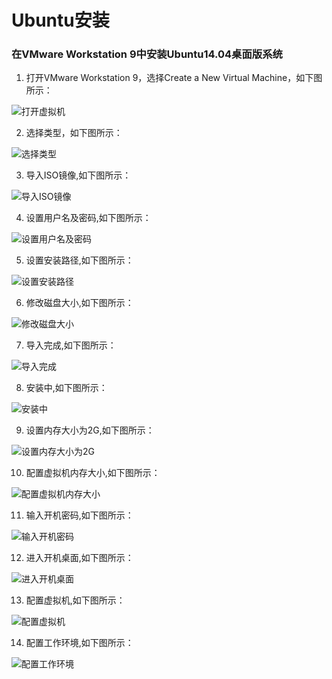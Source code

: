 # Ubuntu安装
### 在VMware Workstation 9中安装Ubuntu14.04桌面版系统
1. 打开VMware Workstation 9，选择Create a New Virtual Machine，如下图所示：

![打开虚拟机](https://github.com/hxm960325/MySQL-doc/blob/master/Img/001.打开虚拟机.png)

2. 选择类型，如下图所示：

![选择类型](https://github.com/hxm960325/MySQL-doc/blob/master/Img/002.选择类型.png)

3. 导入ISO镜像,如下图所示：

![导入ISO镜像](https://github.com/hxm960325/MySQL-doc/blob/master/Img/003.导入ISO镜像.png)

4. 设置用户名及密码,如下图所示：

![设置用户名及密码](https://github.com/hxm960325/MySQL-doc/blob/master/Img/004.设置用户名及密码.png)

5. 设置安装路径,如下图所示：

![设置安装路径](https://github.com/hxm960325/MySQL-doc/blob/master/Img/005.设置安装路径.png)

6. 修改磁盘大小,如下图所示：

![修改磁盘大小](https://github.com/hxm960325/MySQL-doc/blob/master/Img/006.修改磁盘大小.png)

7. 导入完成,如下图所示：

![导入完成](https://github.com/hxm960325/MySQL-doc/blob/master/Img/007.导入完成.png)

8. 安装中,如下图所示：

![安装中](https://github.com/hxm960325/MySQL-doc/blob/master/Img/008.安装中.png)

9. 设置内存大小为2G,如下图所示：

![设置内存大小为2G](https://github.com/hxm960325/MySQL-doc/blob/master/Img/009.设置内存大小为2G.png)

10. 配置虚拟机内存大小,如下图所示：

![配置虚拟机内存大小](https://github.com/hxm960325/MySQL-doc/blob/master/Img/010.配置虚拟机内存大小.png)

11. 输入开机密码,如下图所示：

![输入开机密码](https://github.com/hxm960325/MySQL-doc/blob/master/Img/011.输入开机密码.png)

12. 进入开机桌面,如下图所示：

![进入开机桌面](https://github.com/hxm960325/MySQL-doc/blob/master/Img/012.进入开机桌面.png)

13. 配置虚拟机,如下图所示：

![配置虚拟机](https://github.com/hxm960325/MySQL-doc/blob/master/Img/013.配置虚拟机.png)

14. 配置工作环境,如下图所示：

![配置工作环境](https://github.com/hxm960325/MySQL-doc/blob/master/Img/014.配置工作环境.png)
